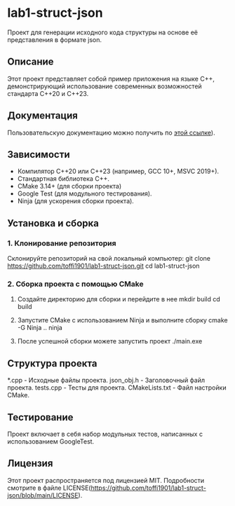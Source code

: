 # lab1-struct-json
Проект для генерации исходного кода структуры на основе её представления в формате
json.

## Описание

Этот проект представляет собой пример приложения на языке C++, демонстрирующий использование современных возможностей стандарта C++20 и C++23.

## Документация

Пользовательскую документацию можно получить по [этой ссылке](https://toffi1901.github.io/lab1-struct-json/)).

## Зависимости
- Компилятор C++20 или C++23 (например, GCC 10+, MSVC 2019+).
- Стандартная библиотека C++.
- CMake 3.14+ (для сборки проекта)
- Google Test (для модульного тестирования).
- Ninja (для ускорения сборки проекта).

## Установка и сборка

### 1. Клонирование репозитория

Склонируйте репозиторий на свой локальный компьютер: 
git clone https://github.com/toffi1901/lab1-struct-json.git
cd lab1-struct-json

### 2. Сборка проекта с помощью CMake

1. Создайте директорию для сборки и перейдите в нее
  mkdir build
  cd build

2. Запустите CMake с использованием Ninja и выполните сборку
   cmake -G Ninja ..
   ninja

3. После успешной сборки можете запустить проект
   ./main.exe

## Структура проекта

*.cpp - Исходные файлы проекта.
json_obj.h - Заголовочный файл проекта.
tests.cpp - Тесты для проекта.
CMakeLists.txt - Файл настройки CMake.
   

## Тестирование

Проект включает в себя набор модульных тестов, написанных с использованием GoogleTest.

## Лицензия

Этот проект распространяется под лицензией MIT. Подробности смотрите в файле LICENSE(https://github.com/toffi1901/lab1-struct-json/blob/main/LICENSE).


   
   









